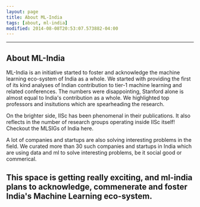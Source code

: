 ```yaml
---
layout: page
title: About ML-India
tags: [about, ml-india]
modified: 2014-08-08T20:53:07.573882-04:00
---
```


---

## About ML-India

ML-India is an initiative started to foster and acknowledge the machine learning eco-system of India as a whole. 
We started with providing the first of its kind analyses of Indian contribution to tier-1 machine learning and related conferences. The numbers were disappointing, Stanford alone is almost equal to India's contribution as a whole. We highlighted top professors and insitutions which are spearheading the research.

On the brighter side, IISc has been phenomenal in their publications. It also reflects in the number of research groups operating inside IISc itself! Checkout the MLSIGs of India here. 

A lot of companies and startups are also solving interesting problems in the field. We curated more than 30 such companies and startups in India which are using data and ml to solve interesting problems, be it social good or commerical.

This space is getting really exciting, and ml-india plans to acknowledge, commenerate and foster India's Machine Learning eco-system.
---

